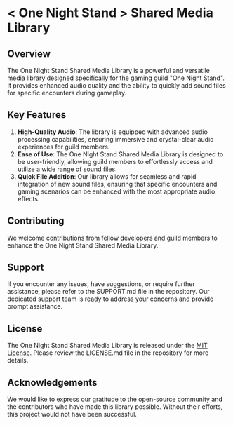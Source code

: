# < One Night Stand > Shared Media Library

## Overview
The One Night Stand Shared Media Library is a powerful and versatile media library designed specifically for the gaming guild "One Night Stand". It provides enhanced audio quality and the ability to quickly add sound files for specific encounters during gameplay.

## Key Features
1. **High-Quality Audio**: The library is equipped with advanced audio processing capabilities, ensuring immersive and crystal-clear audio experiences for guild members.
2. **Ease of Use**: The One Night Stand Shared Media Library is designed to be user-friendly, allowing guild members to effortlessly access and utilize a wide range of sound files.
3. **Quick File Addition**: Our library allows for seamless and rapid integration of new sound files, ensuring that specific encounters and gaming scenarios can be enhanced with the most appropriate audio effects.

## Contributing
We welcome contributions from fellow developers and guild members to enhance the One Night Stand Shared Media Library.

## Support
If you encounter any issues, have suggestions, or require further assistance, please refer to the SUPPORT.md file in the repository. Our dedicated support team is ready to address your concerns and provide prompt assistance.

## License
The One Night Stand Shared Media Library is released under the [MIT License](https://opensource.org/licenses/MIT). Please review the LICENSE.md file in the repository for more details.

## Acknowledgements
We would like to express our gratitude to the open-source community and the contributors who have made this library possible. Without their efforts, this project would not have been successful.
